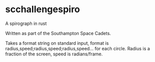 # scchallengespiro
A spirograph in rust

Written as part of the Southampton Space Cadets.

Takes a format string on standard input, format is 
radius,speed;radius,speed;radius,speed... 
for each circle. Radius is a fraction of the screen, speed is radians/frame. 

